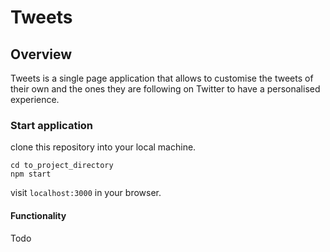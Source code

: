 # Tweets

## Overview

Tweets is a single page application that allows to customise the tweets of their own and the ones they are following on Twitter to have a personalised experience.

### Start application

clone this repository into your local machine.
```
cd to_project_directory
npm start

```
visit `localhost:3000` in your browser.

#### Functionality
Todo
